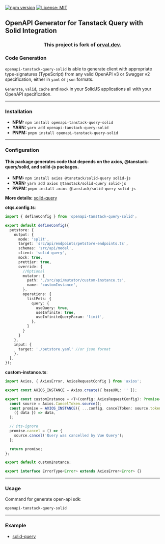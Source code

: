 [![npm version](https://badge.fury.io/js/openapi-tanstack-query-solid.svg)](https://badge.fury.io/js/openapi-tanstack-query-solid)
[![License: MIT](https://img.shields.io/badge/License-MIT-yellow.svg)](https://opensource.org/licenses/MIT)

## OpenAPI Generator for Tanstack Query with Solid Integration

<h3 align="center">
  This project is fork of <a href="https://orval.dev" target="_blank">orval.dev</a>.
</h3>

### Code Generation

`openapi-tanstack-query-solid` is able to generate client with appropriate type-signatures (TypeScript) from any valid OpenAPI v3 or Swagger v2 specification, either in `yaml` or `json` formats.

`Generate`, `valid`, `cache` and `mock` in your SolidJS applications all with your OpenAPI specification.

---

### Installation

- **NPM:** ```npm install openapi-tanstack-query-solid```
- **YARN:** ```yarn add openapi-tanstack-query-solid```
- **PNPM:** ```pnpm install openapi-tanstack-query-solid```
---
### Configuration

#### **This package generates code that depends on the axios, @tanstack-query/solid, and solid-js packages.**
- **NPM:** ```npm install axios @tanstack/solid-query solid-js```
- **YARN:** ```yarn add axios @tanstack/solid-query solid-js```
- **PNPM:** ```pnpm install axios @tanstack/solid-query solid-js```


**More details:** [solid-query](https://github.com/AndrejNemec/openapi-tanstack-query-solid/tree/master/samples/solid-query/basic-app)

**otqs.config.ts**:
```ts
import { defineConfig } from 'openapi-tanstack-query-solid';

export default defineConfig({
  petstore: {
    output: {
      mode: 'split',
      target: 'src/api/endpoints/petstore-endpoints.ts',
      schemas: 'src/api/model',
      client: 'solid-query',
      mock: true,
      prettier: true,
      override: {
        //Optional
        mutator: {
          path: './src/api/mutator/custom-instance.ts',
          name: 'customInstance',
        },
        operations: {
          listPets: {
            query: {
              useQuery: true,
              useInfinite: true,
              useInfiniteQueryParam: 'limit',
            },
          }
        }
      }
    },
    input: {
      target: './petstore.yaml' //or json format
    },
  },
});

```
**custom-instance.ts**:
```ts
import Axios, { AxiosError, AxiosRequestConfig } from 'axios';

export const AXIOS_INSTANCE = Axios.create({ baseURL: '' });

export const customInstance = <T>(config: AxiosRequestConfig): Promise<T> => {
  const source = Axios.CancelToken.source();
  const promise = AXIOS_INSTANCE({ ...config, cancelToken: source.token }).then(
    ({ data }) => data,
  );

  // @ts-ignore
  promise.cancel = () => {
    source.cancel('Query was cancelled by Vue Query');
  };

  return promise;
};

export default customInstance;

export interface ErrorType<Error> extends AxiosError<Error> {}
```
---

### Usage

Command for generate open-api sdk:
```bash
openapi-tanstack-query-solid
```
---
### Example

- [solid-query](https://github.com/AndrejNemec/openapi-tanstack-query-solid/tree/master/samples/solid-query/basic-app)